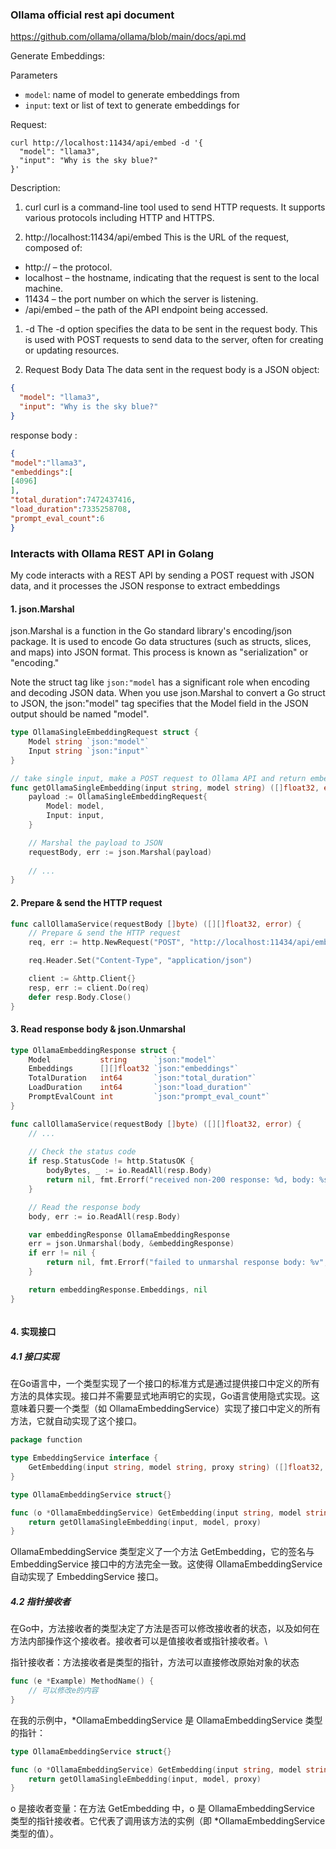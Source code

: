
### Ollama official rest api document
https://github.com/ollama/ollama/blob/main/docs/api.md

Generate Embeddings: 

Parameters
- `model`: name of model to generate embeddings from
- `input`: text or list of text to generate embeddings for


Request:

```shell
curl http://localhost:11434/api/embed -d '{
  "model": "llama3",
  "input": "Why is the sky blue?"
}'
```


Description:
1. curl
curl is a command-line tool used to send HTTP requests. It supports various protocols including HTTP and HTTPS.

2. http://localhost:11434/api/embed
This is the URL of the request, composed of:
- http:// – the protocol.
- localhost – the hostname, indicating that the request is sent to the local machine.
- 11434 – the port number on which the server is listening.
- /api/embed – the path of the API endpoint being accessed.

1. -d
The -d option specifies the data to be sent in the request body. This is used with POST requests to send data to the server, often for creating or updating resources.

4. Request Body Data
The data sent in the request body is a JSON object:
```json
{
  "model": "llama3",
  "input": "Why is the sky blue?"
}
```

response body :
```json
{
"model":"llama3",
"embeddings":[
[4096]
],
"total_duration":7472437416,
"load_duration":7335258708,
"prompt_eval_count":6
}
```


### Interacts with Ollama REST API in Golang

My code interacts with a REST API by sending a POST request with JSON data, and it processes the JSON response to extract embeddings

#### 1. json.Marshal

json.Marshal is a function in the Go standard library's encoding/json package. It is used to encode Go data structures (such as structs, slices, and maps) into JSON format. This process is known as "serialization" or "encoding."

Note the struct tag like `json:"model` has a significant role when encoding and decoding JSON data. When you use json.Marshal to convert a Go struct to JSON, the json:"model" tag specifies that the Model field in the JSON output should be named "model".

```go
type OllamaSingleEmbeddingRequest struct {
	Model string `json:"model"`
	Input string `json:"input"`
}

// take single input, make a POST request to Ollama API and return embedding
func getOllamaSingleEmbedding(input string, model string) ([]float32, error) {
	payload := OllamaSingleEmbeddingRequest{
		Model: model,
		Input: input,
	}

	// Marshal the payload to JSON
	requestBody, err := json.Marshal(payload)
	
	// ...
}
```

#### 2. Prepare & send the HTTP request

```go
func callOllamaService(requestBody []byte) ([][]float32, error) {
	// Prepare & send the HTTP request
	req, err := http.NewRequest("POST", "http://localhost:11434/api/embed", bytes.NewBuffer(requestBody))

	req.Header.Set("Content-Type", "application/json")

	client := &http.Client{}
	resp, err := client.Do(req)
	defer resp.Body.Close()
}

```

#### 3. Read response body & json.Unmarshal

```go
type OllamaEmbeddingResponse struct {
	Model           string      `json:"model"`
	Embeddings      [][]float32 `json:"embeddings"`
	TotalDuration   int64       `json:"total_duration"`
	LoadDuration    int64       `json:"load_duration"`
	PromptEvalCount int         `json:"prompt_eval_count"`
}

func callOllamaService(requestBody []byte) ([][]float32, error) {
	// ...
	
	// Check the status code
	if resp.StatusCode != http.StatusOK {
		bodyBytes, _ := io.ReadAll(resp.Body)
		return nil, fmt.Errorf("received non-200 response: %d, body: %s", resp.StatusCode, string(bodyBytes))
	}

	// Read the response body
	body, err := io.ReadAll(resp.Body)

	var embeddingResponse OllamaEmbeddingResponse
	err = json.Unmarshal(body, &embeddingResponse)
	if err != nil {
		return nil, fmt.Errorf("failed to unmarshal response body: %v", err)
	}

	return embeddingResponse.Embeddings, nil
}



```




#### 4. 实现接口


##### 4.1 接口实现

在Go语言中，一个类型实现了一个接口的标准方式是通过提供接口中定义的所有方法的具体实现。接口并不需要显式地声明它的实现，Go语言使用隐式实现。这意味着只要一个类型（如 OllamaEmbeddingService）实现了接口中定义的所有方法，它就自动实现了这个接口。
```go
package function

type EmbeddingService interface {
	GetEmbedding(input string, model string, proxy string) ([]float32, error)
}

type OllamaEmbeddingService struct{}

func (o *OllamaEmbeddingService) GetEmbedding(input string, model string, proxy string) ([]float32, error) {
	return getOllamaSingleEmbedding(input, model, proxy)
}

```

OllamaEmbeddingService 类型定义了一个方法 GetEmbedding，它的签名与 EmbeddingService 接口中的方法完全一致。这使得 OllamaEmbeddingService 自动实现了 EmbeddingService 接口。

##### 4.2 指针接收者
在Go中，方法接收者的类型决定了方法是否可以修改接收者的状态，以及如何在方法内部操作这个接收者。接收者可以是值接收者或指针接收者。\

指针接收者：方法接收者是类型的指针，方法可以直接修改原始对象的状态
```go
func (e *Example) MethodName() {
    // 可以修改e的内容
}
```



在我的示例中，*OllamaEmbeddingService 是 OllamaEmbeddingService 类型的指针：
```go
type OllamaEmbeddingService struct{}

func (o *OllamaEmbeddingService) GetEmbedding(input string, model string, proxy string) ([]float32, error) {
    return getOllamaSingleEmbedding(input, model, proxy)
}

```

o 是接收者变量：在方法 GetEmbedding 中，o 是 OllamaEmbeddingService 类型的指针接收者。它代表了调用该方法的实例（即 *OllamaEmbeddingService 类型的值）。





